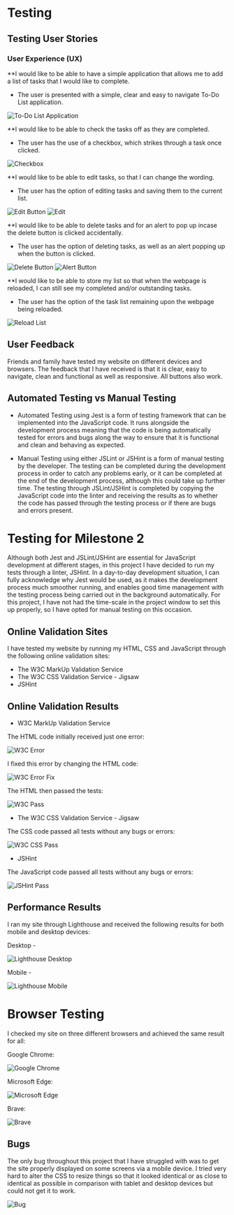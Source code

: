 # Testing

## Testing User Stories 
### User Experience (UX)

**I would like to be able to have a simple application that allows me to add a list of tasks that I would like to complete.
- The user is presented with a simple, clear and easy to navigate To-Do List application.

![To-Do List Application](https://github.com/jtam90/todolist/blob/main/documents/screenshots/todolist-application.png)


**I would like to be able to check the tasks off as they are completed.
- The user has the use of a checkbox, which strikes through a task once clicked.

![Checkbox](https://github.com/jtam90/todolist/blob/main/documents/screenshots/checkbox-screenshot.png
)

**I would like to be able to edit tasks, so that I can change the wording.
- The user has the option of editing tasks and saving them to the current list.

![Edit Button](https://github.com/jtam90/todolist/blob/main/documents/screenshots/edit-button.png)
![Edit](https://github.com/jtam90/todolist/blob/main/documents/screenshots/edit-field.png)


**I would like to be able to delete tasks and for an alert to pop up incase the delete button is clicked accidentally.
- The user has the option of deleting tasks, as well as an alert popping up when the button is clicked.

![Delete Button](https://github.com/jtam90/todolist/blob/main/documents/screenshots/delete-button.png)
![Alert Button](https://github.com/jtam90/todolist/blob/main/documents/screenshots/alert-button.png
)

**I would like to be able to store my list so that when the webpage is reloaded, I can still see my completed and/or outstanding tasks.
- The user has the option of the task list remaining upon the webpage being reloaded.

![Reload List](https://github.com/jtam90/todolist/blob/main/documents/screenshots/reload-list.png)

## User Feedback

Friends and family have tested my website on different devices and browsers. The feedback that I have received is that it is clear, easy to navigate, clean and functional as well as responsive. All buttons also work.

## Automated Testing vs Manual Testing

- Automated Testing using Jest is a form of testing framework that can be implemented into the JavaScript code. It runs alongside the development process meaning that the code is being automatically tested for errors and bugs along the way to ensure that it is functional and clean and behaving as expected.

- Manual Testing using either JSLint or JSHint is a form of manual testing by the developer. The testing can be completed during the development process in order to catch any problems early, or it can be completed at the end of the development process, although this could take up further time. The testing through JSLint/JSHint is completed by copying the JavaScript code into the linter and receiving the results as to whether the code has passed through the testing process or if there are bugs and errors present.

# Testing for Milestone 2

Although both Jest and JSLint/JSHint are essential for JavaScript development at different stages, in this project I have decided to run my tests through a linter, JSHint. 
In a day-to-day development situation, I can fully acknowledge why Jest would be used, as it makes the development process much smoother running, and enables good time management with the testing process being carried out in the background automatically.
For this project, I have not had the time-scale in the project window to set this up properly, so I have opted for manual testing on this occasion.

## Online Validation Sites

I have tested my website by running my HTML, CSS and JavaScript through the following online validation sites:

- The W3C MarkUp Validation Service
- The W3C CSS Validation Service - Jigsaw
- JSHint

## Online Validation Results

- W3C MarkUp Validation Service

The HTML code initially received just one error:

![W3C Error](https://github.com/jtam90/todolist/blob/main/documents/screenshots/testing%20screenshots/htmlerror.png)

I fixed this error by changing the HTML code:

![W3C Error Fix](https://github.com/jtam90/todolist/blob/main/documents/screenshots/testing%20screenshots/htmlcorrection.png)

The HTML then passed the tests:

![W3C Pass](https://github.com/jtam90/todolist/blob/main/documents/screenshots/testing%20screenshots/htmlpass.png)


- The W3C CSS Validation Service - Jigsaw

The CSS code passed all tests without any bugs or errors:

![W3C CSS Pass](https://github.com/jtam90/todolist/blob/main/documents/screenshots/testing%20screenshots/csspass.png)


- JSHint

The JavaScript code passed all tests without any bugs or errors:

![JSHint Pass](https://github.com/jtam90/todolist/blob/main/documents/screenshots/testing%20screenshots/jshint.png)


## Performance Results

I ran my site through Lighthouse and received the following results for both mobile and desktop devices:

Desktop -

![Lighthouse Desktop](https://github.com/jtam90/todolist/blob/main/documents/screenshots/testing%20screenshots/lighthouse-desktop.png)

Mobile -

![Lighthouse Mobile](https://github.com/jtam90/todolist/blob/main/documents/screenshots/testing%20screenshots/lighthouse-mobile.png)


# Browser Testing

I checked my site on three different browsers and achieved the same result for all:

Google Chrome:

![Google Chrome](https://github.com/jtam90/todolist/blob/main/documents/screenshots/testing%20screenshots/google-chrome.png)

Microsoft Edge:

![Microsoft Edge](https://github.com/jtam90/todolist/blob/main/documents/screenshots/testing%20screenshots/microsoft-edge.png)

Brave:

![Brave](https://github.com/jtam90/todolist/blob/main/documents/screenshots/testing%20screenshots/brave.png)

## Bugs

The only bug throughout this project that I have struggled with was to get the site properly displayed on some screens via a mobile device. I tried very hard to alter the CSS to resize things so that it looked identical or as close to identical as possible in comparison with tablet and desktop devices but could not get it to work. 

![Bug]()


